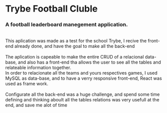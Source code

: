 <h1>Trybe Football Cluble</h1>
<h3>
  A football leaderboard manegement application.
</h3>
<br/>
<text>
  This aplication was made as a test for the school Trybe, I recive the front-end already done, and have the goal to make all the back-end
  <br/>
  <br/>
  The aplication is capeable to make the entire CRUD of a relacional data-base, and also has a front-end tha allows the user to see all the tables and relateable information together.
  <br/>
  In order to relacionate all the teams and yours respectives games, I used MySQL as data-base, and to have a verry responsive front-end, React was used as frame work.
  <br/>
  <br/>
  Configurate all the back-end was a huge challenge, and spend some time defining and thinking aboult all the tables relations was very usefull at the end, and save me alot of time
</text>
